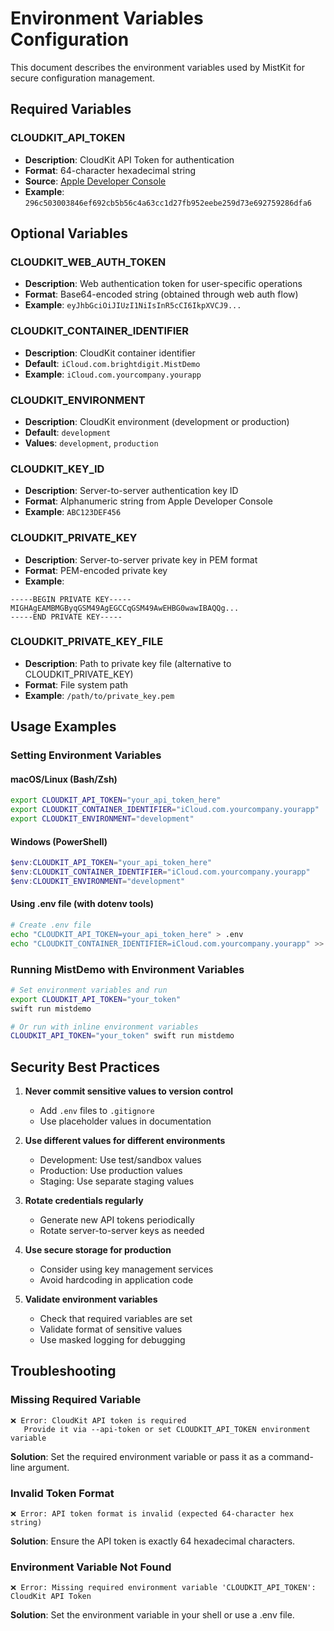 # Environment Variables Configuration

This document describes the environment variables used by MistKit for secure configuration management.

## Required Variables

### CLOUDKIT_API_TOKEN
- **Description**: CloudKit API Token for authentication
- **Format**: 64-character hexadecimal string
- **Source**: [Apple Developer Console](https://icloud.developer.apple.com/dashboard/)
- **Example**: `296c503003846ef692cb5b56c4a63cc1d27fb952eebe259d73e692759286dfa6`

## Optional Variables

### CLOUDKIT_WEB_AUTH_TOKEN
- **Description**: Web authentication token for user-specific operations
- **Format**: Base64-encoded string (obtained through web auth flow)
- **Example**: `eyJhbGciOiJIUzI1NiIsInR5cCI6IkpXVCJ9...`

### CLOUDKIT_CONTAINER_IDENTIFIER
- **Description**: CloudKit container identifier
- **Default**: `iCloud.com.brightdigit.MistDemo`
- **Example**: `iCloud.com.yourcompany.yourapp`

### CLOUDKIT_ENVIRONMENT
- **Description**: CloudKit environment (development or production)
- **Default**: `development`
- **Values**: `development`, `production`

### CLOUDKIT_KEY_ID
- **Description**: Server-to-server authentication key ID
- **Format**: Alphanumeric string from Apple Developer Console
- **Example**: `ABC123DEF456`

### CLOUDKIT_PRIVATE_KEY
- **Description**: Server-to-server private key in PEM format
- **Format**: PEM-encoded private key
- **Example**: 
```
-----BEGIN PRIVATE KEY-----
MIGHAgEAMBMGByqGSM49AgEGCCqGSM49AwEHBG0wawIBAQQg...
-----END PRIVATE KEY-----
```

### CLOUDKIT_PRIVATE_KEY_FILE
- **Description**: Path to private key file (alternative to CLOUDKIT_PRIVATE_KEY)
- **Format**: File system path
- **Example**: `/path/to/private_key.pem`

## Usage Examples

### Setting Environment Variables

#### macOS/Linux (Bash/Zsh)
```bash
export CLOUDKIT_API_TOKEN="your_api_token_here"
export CLOUDKIT_CONTAINER_IDENTIFIER="iCloud.com.yourcompany.yourapp"
export CLOUDKIT_ENVIRONMENT="development"
```

#### Windows (PowerShell)
```powershell
$env:CLOUDKIT_API_TOKEN="your_api_token_here"
$env:CLOUDKIT_CONTAINER_IDENTIFIER="iCloud.com.yourcompany.yourapp"
$env:CLOUDKIT_ENVIRONMENT="development"
```

#### Using .env file (with dotenv tools)
```bash
# Create .env file
echo "CLOUDKIT_API_TOKEN=your_api_token_here" > .env
echo "CLOUDKIT_CONTAINER_IDENTIFIER=iCloud.com.yourcompany.yourapp" >> .env
```

### Running MistDemo with Environment Variables

```bash
# Set environment variables and run
export CLOUDKIT_API_TOKEN="your_token"
swift run mistdemo

# Or run with inline environment variables
CLOUDKIT_API_TOKEN="your_token" swift run mistdemo
```

## Security Best Practices

1. **Never commit sensitive values to version control**
   - Add `.env` files to `.gitignore`
   - Use placeholder values in documentation

2. **Use different values for different environments**
   - Development: Use test/sandbox values
   - Production: Use production values
   - Staging: Use separate staging values

3. **Rotate credentials regularly**
   - Generate new API tokens periodically
   - Rotate server-to-server keys as needed

4. **Use secure storage for production**
   - Consider using key management services
   - Avoid hardcoding in application code

5. **Validate environment variables**
   - Check that required variables are set
   - Validate format of sensitive values
   - Use masked logging for debugging

## Troubleshooting

### Missing Required Variable
```
❌ Error: CloudKit API token is required
   Provide it via --api-token or set CLOUDKIT_API_TOKEN environment variable
```

**Solution**: Set the required environment variable or pass it as a command-line argument.

### Invalid Token Format
```
❌ Error: API token format is invalid (expected 64-character hex string)
```

**Solution**: Ensure the API token is exactly 64 hexadecimal characters.

### Environment Variable Not Found
```
❌ Error: Missing required environment variable 'CLOUDKIT_API_TOKEN': CloudKit API Token
```

**Solution**: Set the environment variable in your shell or use a .env file.
